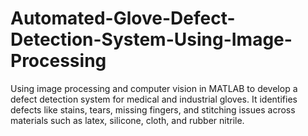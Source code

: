 # Automated-Glove-Defect-Detection-System-Using-Image-Processing
Using image processing and computer vision in MATLAB to develop a defect detection system for medical and industrial gloves. It identifies defects like stains, tears, missing fingers, and stitching issues across materials such as latex, silicone, cloth, and rubber nitrile.
